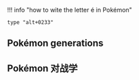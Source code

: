 
!!! info "how to wite the letter é in Pokémon"

    type "alt+0233"

## Pokémon generations


## Pokémon 对战学
